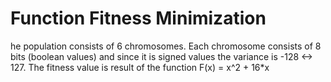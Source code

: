 # Function Fitness Minimization
he population consists of 6 chromosomes. Each chromosome consists of 8 bits (boolean values) and since it is signed values the variance is -128 <-> 127. The fitness value is result of the function F(x) = x^2 + 16*x
